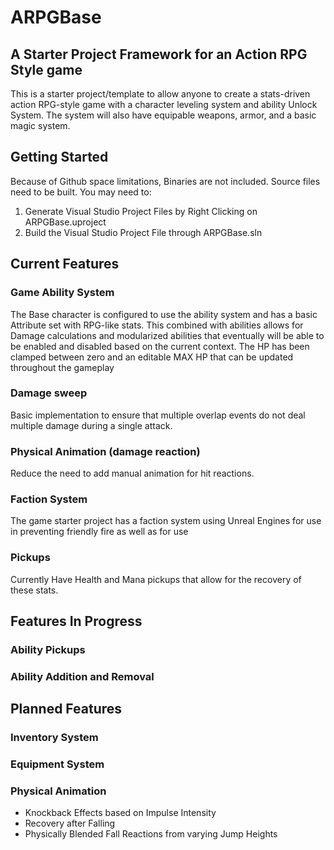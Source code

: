 # ARPGBase
## A Starter Project Framework for an Action RPG Style game
This is a starter project/template to allow anyone to create a stats-driven action RPG-style game with a character leveling system and ability Unlock System.
The system will also have equipable weapons, armor, and a basic magic system. 

## Getting Started
Because of Github space limitations, Binaries are not included. Source files need to be built. You may need to:
1. Generate Visual Studio Project Files by Right Clicking on ARPGBase.uproject
2. Build the Visual Studio Project File through ARPGBase.sln

## Current Features
### Game Ability System
The Base character is configured to use the ability system and has a basic Attribute set with RPG-like stats. This combined with abilities allows for Damage calculations and modularized abilities that eventually will be able to be enabled and disabled based on the current context. The HP has been clamped between zero and an editable MAX HP that can be updated throughout the gameplay
### Damage sweep
Basic implementation to ensure that multiple overlap events do not deal multiple damage during a single attack. 
### Physical Animation (damage reaction)
Reduce the need to add manual animation for hit reactions. 
### Faction System
The game starter project has a faction system using Unreal Engines  for use in preventing friendly fire as well as for use  
### Pickups
Currently Have Health and Mana pickups that allow for the recovery of these stats.
## Features In Progress
### Ability Pickups
### Ability Addition and Removal
## Planned Features
### Inventory System
### Equipment System
### Physical Animation
* Knockback Effects based on Impulse Intensity
* Recovery after Falling
* Physically Blended Fall Reactions from varying Jump Heights


